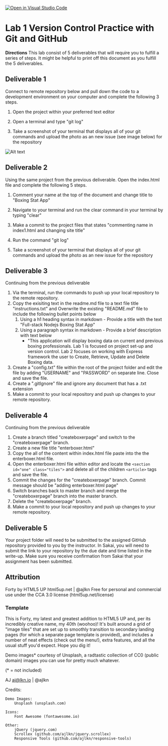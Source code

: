 [![Open in Visual Studio Code](https://classroom.github.com/assets/open-in-vscode-c66648af7eb3fe8bc4f294546bfd86ef473780cde1dea487d3c4ff354943c9ae.svg)](https://classroom.github.com/online_ide?assignment_repo_id=9176170&assignment_repo_type=AssignmentRepo)

# Lab 1 Version Control Practice with Git and GitHub

**Directions**
This lab consist of 5 deliverables that will require you to fulfill a series of steps.  It might be helpful to print off this document as you fulfill the 5 deliverables.  

 

## Deliverable 1
Connect to remote repository below and pull down the code to a development environment on your computer and complete the following 3 steps.

1. Open the project within your preferred text editor

2. Open a terminal and type "git log"

3. Take a screenshot of your terminal that displays all of your git commands and upload the photo as an new issue (see image below) for the repository

![Alt text](https://instructorc.github.io/site/slides/webtools/images/git/github_issue.jpeg "GitHub Issue Tab ")

 


## Deliverable 2
Using the same project from the previous deliverable.  Open the index.html file and complete the following 5 steps.

1. Comment your name at the top of the document and change title to "Boxing Stat App"

2. Navigate to your terminal and run the clear command in your terminal by typing "clear"

3. Make a commit to the project files that states "commenting name in index1.html and changing site title"

4. Run the command "git log"
5. Take a screenshot of your terminal that displays all of your git commands and upload the photo as an new issue for the repository
 

## Deliverable 3
Continuing from the previous deliverable
1. Via the terminal, run the commands to push up your local repository to the remote repository.
2. Copy the exisiting text in the readme.md file to a text file title "instructions.txt" and Overwrite the existing "README.md" file to include the following bullet points below
    1. Using a h1 heading syntax in markdown - Provide a title with the text "Full-stack Nodejs Boxing Stat App"
    2. Using a paragraph syntax in markdown - Provide a brief description with text below
       * "This application will display boxing data on current and previous boxing professionals.  Lab 1 is focused on project set-up and version control.  Lab 2 focuses on working with Express framework the user to Create, Retrieve, Update and Delete Boxing data.  
3. Create a "config.txt" file within the root of the project folder and edit the file by adding "USERNAME" and "PASSWORD" on separate line.  Close and save the file.
4. Create a ".gitIgnore" file and ignore any document that has a .txt extension
5. Make a commit to your local repository and push up changes to your remote repository.
 

## Deliverable 4
Continuing from the previous deliverable
1. Create a branch titled "createboxerpage" and switch to the "createboxerpage" branch.
2. Create a new file title "enterboxer.html"
3. Copy the all of the content within index.html file paste into the the enterboxer.html file. 
4. Open the enterboxer.html file within editor and locate the ```<section id="one" class="tiles">``` and delete all of the children ```<article>``` tags and save the file.  
5. Commit the changes  for the "createboxerpage" branch.  Commit message should be "adding enterboxer.html page"
6. Switch branches back to master branch and merge the "createboxerpage" branch into the master branch.
7. Delete the "createboxerpage" branch.
8. Make a commit to your local repository and push up changes to your remote repository.
 

## Deliverable 5
Your project folder will need to be submitted to the assigned GitHub repository provided to you by the instructor. In Sakai, you will need to submit the link to your repository by the due date and time listed in the write-up. Make sure you receive confirmation from Sakai that your assignment has been submitted. 





## Attribution
Forty by HTML5 UP
html5up.net | @ajlkn
Free for personal and commercial use under the CCA 3.0 license (html5up.net/license)

### Template
This is Forty, my latest and greatest addition to HTML5 UP and, per its incredibly
creative name, my 40th (woohoo)! It's built around a grid of "image tiles" that are
set up to smoothly transition to secondary landing pages (for which a separate page
template is provided), and includes a number of neat effects (check out the menu!),
extra features, and all the usual stuff you'd expect. Hope you dig it!

Demo images* courtesy of Unsplash, a radtastic collection of CC0 (public domain) images
you can use for pretty much whatever.

(* = not included)

AJ
aj@lkn.io | @ajlkn


Credits:

	Demo Images:
		Unsplash (unsplash.com)

	Icons:
		Font Awesome (fontawesome.io)

	Other:
		jQuery (jquery.com)
		Scrollex (github.com/ajlkn/jquery.scrollex)
		Responsive Tools (github.com/ajlkn/responsive-tools)
